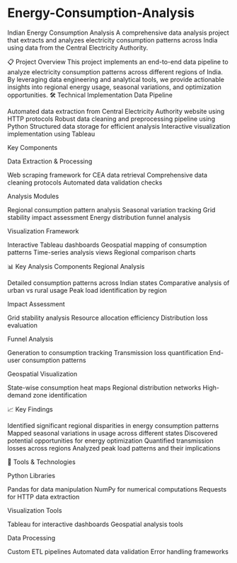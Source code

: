 # Energy-Consumption-Analysis
Indian Energy Consumption Analysis
A comprehensive data analysis project that extracts and analyzes electricity consumption patterns across India using data from the Central Electricity Authority.

📋 Project Overview
This project implements an end-to-end data pipeline to analyze electricity consumption patterns across different regions of India. By leveraging data engineering and analytical tools, we provide actionable insights into regional energy usage, seasonal variations, and optimization opportunities.
🛠️ Technical Implementation
Data Pipeline

Automated data extraction from Central Electricity Authority website using HTTP protocols
Robust data cleaning and preprocessing pipeline using Python
Structured data storage for efficient analysis
Interactive visualization implementation using Tableau

Key Components

Data Extraction & Processing

Web scraping framework for CEA data retrieval
Comprehensive data cleaning protocols
Automated data validation checks


Analysis Modules

Regional consumption pattern analysis
Seasonal variation tracking
Grid stability impact assessment
Energy distribution funnel analysis


Visualization Framework

Interactive Tableau dashboards
Geospatial mapping of consumption patterns
Time-series analysis views
Regional comparison charts



📊 Key Analysis Components
Regional Analysis

Detailed consumption patterns across Indian states
Comparative analysis of urban vs rural usage
Peak load identification by region

Impact Assessment

Grid stability analysis
Resource allocation efficiency
Distribution loss evaluation

Funnel Analysis

Generation to consumption tracking
Transmission loss quantification
End-user consumption patterns

Geospatial Visualization

State-wise consumption heat maps
Regional distribution networks
High-demand zone identification

📈 Key Findings

Identified significant regional disparities in energy consumption patterns
Mapped seasonal variations in usage across different states
Discovered potential opportunities for energy optimization
Quantified transmission losses across regions
Analyzed peak load patterns and their implications

🔧 Tools & Technologies

Python Libraries

Pandas for data manipulation
NumPy for numerical computations
Requests for HTTP data extraction


Visualization Tools

Tableau for interactive dashboards
Geospatial analysis tools


Data Processing

Custom ETL pipelines
Automated data validation
Error handling frameworks
